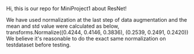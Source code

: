 Hi, this is our repo for MiniProject1 about ResNet!

We have used normalization at the last step of data augmentation and the mean and std value were calculated as below,
transforms.Normalize((0.4244, 0.4146, 0.3836), (0.2539, 0.2491, 0.2420))
We believe it's reasonable to do the exact same normalization on testdataset before testing.

